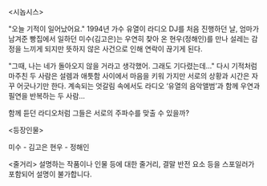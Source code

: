 <시놉시스>

"오늘 기적이 일어났어요."
1994년 가수 유열이 라디오 DJ를 처음 진행하던 날,
엄마가 남겨준 빵집에서 일하던 미수(김고은)는 우연히 찾아 온 현우(정해인)를 만나
설레는 감정을 느끼게 되지만 뜻하지 않은 사건으로 인해 연락이 끊기게 된다.

"그때, 나는 네가 돌아오지 않을 거라고 생각했어. 그래도 기다렸는데…"
다시 기적처럼 마주친 두 사람은 설렘과 애틋함 사이에서 마음을 키워 가지만 서로의 상황과 시간은 자꾸 어긋나기만 한다.
계속되는 엇갈림 속에서도 라디오 ‘유열의 음악앨범’과 함께 우연과 필연을 반복하는 두 사람…

함께 듣던 라디오처럼 그들은 서로의 주파수를 맞출 수 있을까?

<등장인물>

미수 - 김고은
현우 - 정해인

<줄거리>
설명하는 작품이나 인물 등에 대한 줄거리, 결말 반전 요소 등을 스포일러가 포함되어 설명이 불가합니다.
